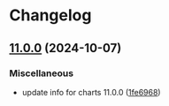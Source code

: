 # Changelog

## [11.0.0](https://github.com/camunda/camunda-platform-helm/compare/camunda-platform-8.6-v11.0.0...camunda-platform-8.6-11.0.0) (2024-10-07)


### Miscellaneous

* update info for charts 11.0.0 ([1fe6968](https://github.com/camunda/camunda-platform-helm/commit/1fe69688574d72da8cd38df1be3dd5d04924cefd))
